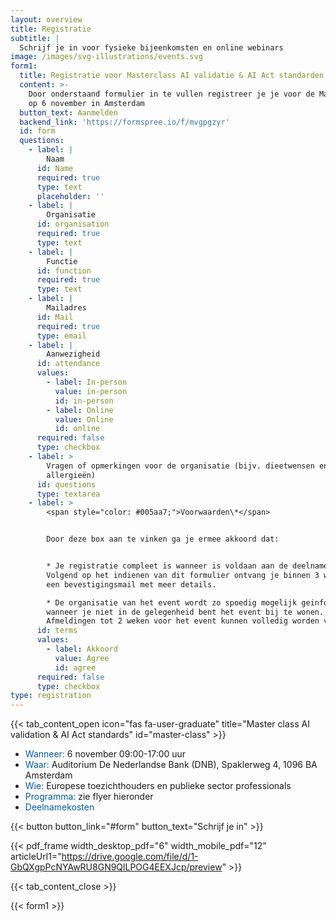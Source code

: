 ```yaml
---
layout: overview
title: Registratie
subtitle: |
  Schrijf je in voor fysieke bijeenkomsten en online webinars
image: /images/svg-illustrations/events.svg
form1:
  title: Registratie voor Masterclass AI validatie & AI Act standarden
  content: >-
    Door onderstaand formulier in te vullen registreer je je voor de Masterclass
    op 6 november in Amsterdam
  button_text: Aanmelden
  backend_link: 'https://formspree.io/f/mvgpgzyr'
  id: form
  questions:
    - label: |
        Naam
      id: Name
      required: true
      type: text
      placeholder: ''
    - label: |
        Organisatie
      id: organisation
      required: true
      type: text
    - label: |
        Functie
      id: function
      required: true
      type: text
    - label: |
        Mailadres
      id: Mail
      required: true
      type: email
    - label: |
        Aanwezigheid
      id: attendance
      values:
        - label: In-person
          value: in-person
          id: in-person
        - label: Online
          value: Online
          id: online
      required: false
      type: checkbox
    - label: >
        Vragen of opmerkingen voor de organisatie (bijv. dieetwensen en/of
        allergieën)
      id: questions
      type: textarea
    - label: >
        <span style="color: #005aa7;">Voorwaarden\*</span>


        Door deze box aan te vinken ga je ermee akkoord dat:


        * Je registratie compleet is wanneer is voldaan aan de deelnamekosten.
        Volgend op het indienen van dit formulier ontvang je binnen 3 werkdagen
        een bevestigingsmail met meer details.

        * De organisatie van het event wordt zo spoedig mogelijk geinformeerd
        wanneer je niet in de gelegenheid bent het event bij te wonen.
        Afmeldingen tot 2 weken voor het event kunnen volledig worden vergoed.
      id: terms
      values:
        - label: Akkoord
          value: Agree
          id: agree
      required: false
      type: checkbox
type: registration
---
```


{{< tab_content_open icon="fas fa-user-graduate" title="Master class AI validation & AI Act standards" id="master-class" >}}

* <span style="color: #005aa7;">Wanneer:</span> 6 november 09:00-17:00 uur
* <span style="color: #005aa7;">Waar:</span> Auditorium De Nederlandse Bank (DNB), Spaklerweg 4, 1096 BA Amsterdam
* <span style="color: #005aa7;">Wie:</span> Europese toezichthouders en publieke sector professionals
* <span style="color: #005aa7;">Programma:</span> zie flyer hieronder
* <span style="color: #005aa7;">Deelnamekosten</span>

{{< button button_link="#form" button_text="Schrijf je in" >}}

{{< pdf_frame width_desktop_pdf="6" width_mobile_pdf="12" articleUrl1="https://drive.google.com/file/d/1-GbQXgpPcNYAwRU8GN9QlLPOG4EEXJcp/preview" >}}

{{< tab_content_close >}}

{{< form1 >}}
